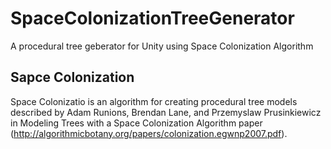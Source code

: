 # SpaceColonizationTreeGenerator

A procedural tree geberator for Unity using Space Colonization Algorithm

## Sapce Colonization

Space Colonizatio is an algorithm for creating procedural tree models described by Adam Runions, Brendan Lane, and Przemyslaw Prusinkiewicz in Modeling Trees with a Space Colonization Algorithm paper (http://algorithmicbotany.org/papers/colonization.egwnp2007.pdf).
